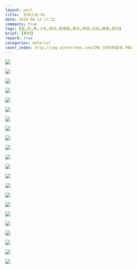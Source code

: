 ```yaml
---
layout: post
title:  日系少女-01
date: 2020-06-14 17:22
comments: true
tags: [蓝,白,青,少女,晴天,玻璃窗,夏天,明调,日系,楼梯,室内]
brief: [素材]
reward: true
categories: material
cover_index: http://img.winterchen.com/IMG_3595的副本.PNG
---
```


![](http://img.winterchen.com/IMG_3595.PNG)

![](http://img.winterchen.com/IMG_3596.PNG)

![](http://img.winterchen.com/IMG_3597.PNG)

![](http://img.winterchen.com/IMG_3598.PNG)

![](http://img.winterchen.com/IMG_3599.PNG)

![](http://img.winterchen.com/IMG_3600.PNG)

![](http://img.winterchen.com/IMG_3601.PNG)

![](http://img.winterchen.com/IMG_3602.PNG)

![](http://img.winterchen.com/IMG_3603.PNG)

![](http://img.winterchen.com/IMG_3604.PNG)

![](http://img.winterchen.com/IMG_3605.PNG)

![](http://img.winterchen.com/IMG_3606.PNG)

![](http://img.winterchen.com/IMG_3607.PNG)

![](http://img.winterchen.com/IMG_3608.PNG)

![](http://img.winterchen.com/IMG_3609.PNG)

![](http://img.winterchen.com/IMG_3610.PNG)

![](http://img.winterchen.com/IMG_3611.PNG)

![](http://img.winterchen.com/IMG_3612.PNG)

![](http://img.winterchen.com/IMG_3613.PNG)

![](http://img.winterchen.com/IMG_3614.PNG)

![](http://img.winterchen.com/IMG_3615.PNG)

![](http://img.winterchen.com/IMG_3616.PNG)
